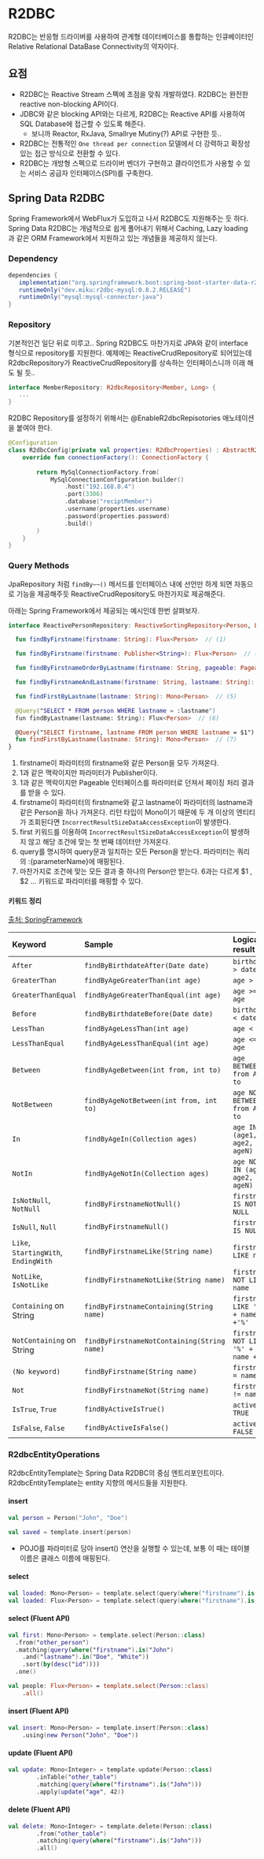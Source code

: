# R2DBC

R2DBC는 반응형 드라이버를 사용하여 관계형 데이터베이스를 통합하는 인큐베이터인 Relative Relational DataBase Connectivity의 약자이다. 



## 요점

* R2DBC는 Reactive Stream 스펙에 초점을 맞춰 개발하였다. R2DBC는 완전한 reactive non-blocking API이다.
* JDBC와 같은 blocking API와는 다르게, R2DBC는 Reactive API를 사용하여 SQL Database에 접근할 수 있도록 해준다.
  * 보니까 Reactor, RxJava, Smallrye Mutiny(?) API로 구현한 듯..
* R2DBC는 전통적인 `One thread per connection` 모델에서 더 강력하고 확장성 있는 접근 방식으로 전환할 수 있다.
* R2DBC는 개방형 스펙으로 드라이버 벤더가 구현하고 클라이언트가 사용할 수 있는 서비스 공급자 인터페이스(SPI)를 구축한다.







## Spring Data R2DBC

Spring Framework에서 WebFlux가 도입하고 나서 R2DBC도 지원해주는 듯 하다. Spring Data R2DBC는 개념적으로 쉽게 풀어내기 위해서 Caching, Lazy loading 과 같은 ORM Framework에서 지원하고 있는 개념들을 제공하지 않는다. 



### Dependency

```groovy
dependencies {
   implementation("org.springframework.boot:spring-boot-starter-data-r2dbc")
   runtimeOnly("dev.miku:r2dbc-mysql:0.8.2.RELEASE")
   runtimeOnly("mysql:mysql-connector-java")
}
```





### Repository

기본적인건 일단 뒤로 미루고.. Spring R2DBC도 마찬가지로 JPA와 같이 interface 형식으로 repository를 지원한다. 예제에는 ReactiveCrudRepository로 되어있는데 R2dbcRepository가 ReactiveCrudRepository를 상속하는 인터페이스니까 이래 해도 될 듯..

```kotlin
interface MemberRepository: R2dbcRepository<Member, Long> {
   ...
}
```



R2DBC Repository를 설정하기 위해서는 @EnableR2dbcRepisotories 애노테이션을 붙여야 한다.

```kotlin
@Configuration
class R2dbcConfig(private val properties: R2dbcProperties) : AbstractR2dbcConfiguration() {
    override fun connectionFactory(): ConnectionFactory {
        
        return MySqlConnectionFactory.from(
            MySqlConnectionConfiguration.builder()
                .host("192.168.0.4")
                .port(3306)
                .database("reciptMember")
                .username(properties.username)
                .password(properties.password)
                .build()
        )
    }
}
```



### Query Methods

JpaRepository 처럼 `findBy~~()` 메서드를 인터페이스 내에 선언만 하게 되면 자동으로 기능을 제공해주듯 ReactiveCrudRepository도 마찬가지로 제공해준다.

아래는 Spring Framework에서 제공되는 예시인데 한번 살펴보자.

```kotlin
interface ReactivePersonRepository: ReactiveSortingRepository<Person, Long> {

  fun findByFirstname(firstname: String): Flux<Person>  // (1)                                  

  fun findByFirstname(firstname: Publisher<String>): Flux<Person>  // (2)                     

  fun findByFirstnameOrderByLastname(firstname: String, pageable: Pageable): Flux<Person>  // (3)  

  fun findByFirstnameAndLastname(firstname: String, lastname: String): Mono<Person>  // (4)

  fun findFirstByLastname(lastname: String): Mono<Person>  // (5)                            

  @Query("SELECT * FROM person WHERE lastname = :lastname")
  fun findByLastname(lastname: String): Flux<Person>  // (6)                        

  @Query("SELECT firstname, lastname FROM person WHERE lastname = $1")
  fun findFirstByLastname(lastname: String): Mono<Person>  // (7)                            
}
```

1. firstname이 파라미터의 firstname와 같은 Person을 모두 가져온다.
2. 1과 같은 맥락이지만 파라미터가 Publisher이다.
3. 1과 같은 맥락이지만 Pageable 인터페이스를 파라미터로 던져서 페이징 처리 결과를 받을 수 있다.
4. firstname이 파라미터의 firstname와 같고 lastname이 파라미터의 lastname과 같은 Person을 하나 가져온다. 리턴 타입이 Mono이기 때문에 두 개 이상의 엔티티가 조회된다면 `IncorrectResultSizeDataAccessException`이 발생한다.
5. first 키워드를 이용하여 `IncorrectResultSizeDataAccessException`이 발생하지 않고 해당 조건에 맞는 첫 번째 데이터만 가져온다. 
6. query를 명시하여 query문과 일치하는 모든 Person을 받는다. 파라미터는 쿼리의 :{parameterName}에 매핑된다.
7. 마찬가지로 조건에 맞는 모든 결과 중 하나의 Person만 받는다. 6과는 다르게 \$1 , \$2 ... 키워드로 파라미터를 매핑할 수 있다.



#### 키워드 정리

[출처: SpringFramework](https://docs.spring.io/spring-data/r2dbc/docs/1.2.5/reference/html/#r2dbc.repositories.queries)

| Keyword                              | Sample                                      | Logical result                       |
| :----------------------------------- | :------------------------------------------ | :----------------------------------- |
| `After`                              | `findByBirthdateAfter(Date date)`           | `birthdate > date`                   |
| `GreaterThan`                        | `findByAgeGreaterThan(int age)`             | `age > age`                          |
| `GreaterThanEqual`                   | `findByAgeGreaterThanEqual(int age)`        | `age >= age`                         |
| `Before`                             | `findByBirthdateBefore(Date date)`          | `birthdate < date`                   |
| `LessThan`                           | `findByAgeLessThan(int age)`                | `age < age`                          |
| `LessThanEqual`                      | `findByAgeLessThanEqual(int age)`           | `age <= age`                         |
| `Between`                            | `findByAgeBetween(int from, int to)`        | `age BETWEEN from AND to`            |
| `NotBetween`                         | `findByAgeNotBetween(int from, int to)`     | `age NOT BETWEEN from AND to`        |
| `In`                                 | `findByAgeIn(Collection ages)`              | `age IN (age1, age2, ageN)`          |
| `NotIn`                              | `findByAgeNotIn(Collection ages)`           | `age NOT IN (age1, age2, ageN)`      |
| `IsNotNull`, `NotNull`               | `findByFirstnameNotNull()`                  | `firstname IS NOT NULL`              |
| `IsNull`, `Null`                     | `findByFirstnameNull()`                     | `firstname IS NULL`                  |
| `Like`, `StartingWith`, `EndingWith` | `findByFirstnameLike(String name)`          | `firstname LIKE name`                |
| `NotLike`, `IsNotLike`               | `findByFirstnameNotLike(String name)`       | `firstname NOT LIKE name`            |
| `Containing` on String               | `findByFirstnameContaining(String name)`    | `firstname LIKE '%' + name +'%'`     |
| `NotContaining` on String            | `findByFirstnameNotContaining(String name)` | `firstname NOT LIKE '%' + name +'%'` |
| `(No keyword)`                       | `findByFirstname(String name)`              | `firstname = name`                   |
| `Not`                                | `findByFirstnameNot(String name)`           | `firstname != name`                  |
| `IsTrue`, `True`                     | `findByActiveIsTrue()`                      | `active IS TRUE`                     |
| `IsFalse`, `False`                   | `findByActiveIsFalse()`                     | `active IS FALSE`                    |



### R2dbcEntityOperations

R2dbcEntityTemplate는 Spring Data R2DBC의 중심 엔트리포인트이다. R2dbcEntityTemplate는 entity 지향의 메서드들을 지원한다. 



#### insert

```kotlin
val person = Person("John", "Doe")

val saved = template.insert(person)
```

* POJO를 파라미터로 담아 insert() 연산을 실행할 수 있는데, 보통 이 때는 테이블 이름은 클래스 이름에 매핑된다. 



#### select

```kotlin
val loaded: Mono<Person> = template.select(query(where("firstname").is("John")))
val loaded: Flux<Person> = template.select(query(where("firstname").is("John")))
```



#### select (Fluent API)

```kotlin
val first: Mono<Person> = template.select(Person::class)  
  .from("other_person")
  .matching(query(where("firstname").is("John")     
    .and("lastname").in("Doe", "White"))
    .sort(by(desc("id"))))                          
  .one()

val people: Flux<Person> = template.select(Person::class) 
    .all()
```



#### insert (Fluent API)

```kotlin
val insert: Mono<Person> = template.insert(Person::class) 
    .using(new Person("John", "Doe"))
```



#### update (Fluent API)

```kotlin
val update: Mono<Integer> = template.update(Person::class)  
        .inTable("other_table")                           
        .matching(query(where("firstname").is("John")))   
        .apply(update("age", 42))
```



#### delete (Fluent API)

```kotlin
val delete: Mono<Integer> = template.delete(Person::class)  
        .from("other_table")                              
        .matching(query(where("firstname").is("John")))   
        .all()                                       
```

